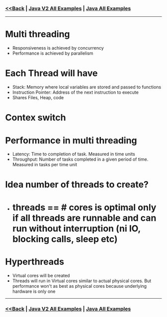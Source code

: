### [<<Back](../README.md) | [Java V2 All Examples](https://github.com/avinashbabudonthu/java/blob/master/java-v2/README.md) | [Java All Examples](https://github.com/avinashbabudonthu/java/blob/master/README.md)
------
# Multi threading
* Responsiveness is achieved by concurrency
* Performance is achieved by parallelism

# Each Thread will have
* Stack: Memory where local variables are stored and passed to functions
* Instruction Pointer: Address of the next instruction to execute
* Shares Files, Heap, code

# Contex switch

# Performance in multi threading
* Latency: Time to completion of task. Measured in time units
* Throughput: Number of tasks completed in a given period of time. Measured in tasks per time unit

# Idea number of threads to create?
* # threads == # cores is optimal only if all threads are runnable and can run without interruption (ni IO, blocking calls, sleep etc)

# Hyperthreads
* Virtual cores will be created
* Threads will run in Virtual cores similar to actual physical cores. But performance won't as best as physical cores because underlying hardware is only one
------
### [<<Back](../README.md) | [Java V2 All Examples](https://github.com/avinashbabudonthu/java/blob/master/java-v2/README.md) | [Java All Examples](https://github.com/avinashbabudonthu/java/blob/master/README.md)